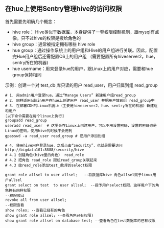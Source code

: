 ## 在hue上使用Sentry管理hive的访问权限

首先需要先明确几个概念：
- hive role： Hive类似于数据库，本身提供了一套权限控制机制，跟mysql有点像。只不过hive的权限是授给角色的
- hive group：通常被指定拥有哪些 hive role
- hue group：通过操作系统上的用户组和Hive的用户组进行关联。因此，配置完Hue用户组后还需配置OS上的用户组
（需要配置所有hiveserver2，hue，sentry所在的机器)
- hue username：用来登录hue的用户，跟Linux上的用户对应，需要和hue group保持相同

示例：创建一个对 test_db 库只读的用户 read_user，用户归属到组 read_group
```
# 1. 用admin用户登录hue，通过“Manage Users” 新建用户组read_group
# 2. 同样适用admin用户在hue上创建用户 read_user 并把用户放到组 read_group中
# 3. 在部署CDH的Linux机器上（主要是hiveserver2、hue、sentry所在的机器）新建组和用户
[以下命令需要在每个linux上执行]
groupadd read_group
useradd read_user  # 这里会在Linux上创建用户，可以不用设置密码，设置的密码也是Linux的密码，使用hive的时候不会用到
gpasswd -a read_user read_group # 把用户添加到组

# 4. 使用hive用户登录hue，之后点击“Security”，也就是需要访问 http://bigdata101:8888/security/hive
# 4.1 创建角色(hive里的角色） read_role
# 4.2 把角色 read_role 跟组read_group关联起来
# 4.3 给read_role添加test_db库的select权限 
```


```
grant role allsel to user allsel;   --将数据库hive 角色allsel赋予linux用户allsel
grant select on test  to user allsel;  --授予用户select权限，这样用户下的角色拥有同样权限
--权限收回
revoke all from user allsel;
--权限查看
show roles; --查看已经有的角色
show grant role allsel; --查看角色已有权限)
show grant role allsel on database test; --查看角色在test数据库的已有权限
```
